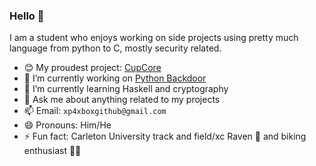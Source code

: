 ### Hello 👋

I am a student who enjoys working on side projects using pretty much language from python to C, mostly security related.

- 😊 My proudest project: [CupCore](https://github.com/Grub4K/CupCore-dist)
- 🔭 I’m currently working on [Python Backdoor](https://github.com/xp4xbox/Python-Backdoor)
- 🌱 I’m currently learning Haskell and cryptography
- 💬 Ask me about anything related to my projects
- 📫 Email: `xp4xboxgithub@gmail.com`
- 😄 Pronouns: Him/He
- ⚡ Fun fact: Carleton University track and field/xc Raven 🏃 and biking enthusiast 🚵‍♂️
